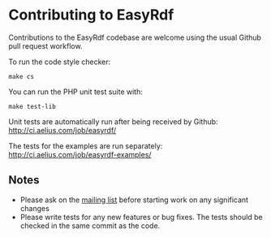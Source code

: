 Contributing to EasyRdf
=======================

Contributions to the EasyRdf codebase are welcome using the usual Github pull request workflow.

To run the code style checker:

```
make cs
```

You can run the PHP unit test suite with:

```
make test-lib
```

Unit tests are automatically run after being received by Github:
http://ci.aelius.com/job/easyrdf/

The tests for the examples are run separately:
http://ci.aelius.com/job/easyrdf-examples/


Notes
-----

* Please ask on the [mailing list] before starting work on any significant changes
* Please write tests for any new features or bug fixes. The tests should be checked in the same commit as the code.

[mailing list]:http://groups.google.com/group/easyrdf
